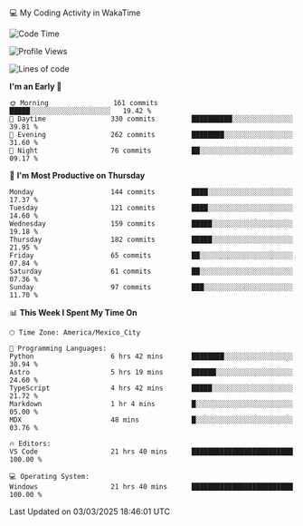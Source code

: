💻 My Coding Activity in WakaTime
<!--START_SECTION:waka-->
![Code Time](http://img.shields.io/badge/Code%20Time-274%20hrs%2031%20mins-blue)

![Profile Views](http://img.shields.io/badge/Profile%20Views-1-blue)

![Lines of code](https://img.shields.io/badge/From%20Hello%20World%20I%27ve%20Written-1.9%20million%20lines%20of%20code-blue)

**I'm an Early 🐤** 

```text
🌞 Morning                161 commits         █████░░░░░░░░░░░░░░░░░░░░   19.42 % 
🌆 Daytime                330 commits         ██████████░░░░░░░░░░░░░░░   39.81 % 
🌃 Evening                262 commits         ████████░░░░░░░░░░░░░░░░░   31.60 % 
🌙 Night                  76 commits          ██░░░░░░░░░░░░░░░░░░░░░░░   09.17 % 
```
📅 **I'm Most Productive on Thursday** 

```text
Monday                   144 commits         ████░░░░░░░░░░░░░░░░░░░░░   17.37 % 
Tuesday                  121 commits         ████░░░░░░░░░░░░░░░░░░░░░   14.60 % 
Wednesday                159 commits         █████░░░░░░░░░░░░░░░░░░░░   19.18 % 
Thursday                 182 commits         █████░░░░░░░░░░░░░░░░░░░░   21.95 % 
Friday                   65 commits          ██░░░░░░░░░░░░░░░░░░░░░░░   07.84 % 
Saturday                 61 commits          ██░░░░░░░░░░░░░░░░░░░░░░░   07.36 % 
Sunday                   97 commits          ███░░░░░░░░░░░░░░░░░░░░░░   11.70 % 
```


📊 **This Week I Spent My Time On** 

```text
🕑︎ Time Zone: America/Mexico_City

💬 Programming Languages: 
Python                   6 hrs 42 mins       ████████░░░░░░░░░░░░░░░░░   30.94 % 
Astro                    5 hrs 19 mins       ██████░░░░░░░░░░░░░░░░░░░   24.60 % 
TypeScript               4 hrs 42 mins       █████░░░░░░░░░░░░░░░░░░░░   21.72 % 
Markdown                 1 hr 4 mins         █░░░░░░░░░░░░░░░░░░░░░░░░   05.00 % 
MDX                      48 mins             █░░░░░░░░░░░░░░░░░░░░░░░░   03.76 % 

🔥 Editors: 
VS Code                  21 hrs 40 mins      █████████████████████████   100.00 % 

💻 Operating System: 
Windows                  21 hrs 40 mins      █████████████████████████   100.00 % 
```


 Last Updated on 03/03/2025 18:46:01 UTC
<!--END_SECTION:waka-->
